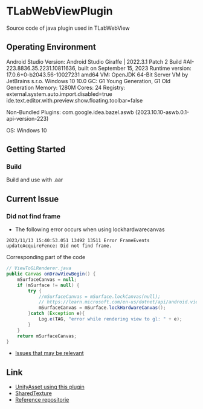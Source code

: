 # TLabWebViewPlugin
Source code of java plugin used in TLabWebView

## Operating Environment
Android Studio Version:
 Android Studio Giraffe | 2022.3.1 Patch 2
 Build #AI-223.8836.35.2231.10811636, built on September 15, 2023
 Runtime version: 17.0.6+0-b2043.56-10027231 amd64
 VM: OpenJDK 64-Bit Server VM by JetBrains s.r.o.
 Windows 10 10.0
 GC: G1 Young Generation, G1 Old Generation
 Memory: 1280M
 Cores: 24
 Registry:
 external.system.auto.import.disabled=true
 ide.text.editor.with.preview.show.floating.toolbar=false

Non-Bundled Plugins:
com.google.idea.bazel.aswb (2023.10.10-aswb.0.1-api-version-223)

OS: Windows 10  

## Getting Started
### Build
Build and use with .aar

## Current Issue
### Did not find frame
- The following error occurs when using lockhardwarecanvas
```
2023/11/13 15:40:53.051 13492 13511 Error FrameEvents updateAcquireFence: Did not find frame.
```
Corresponding part of the code
```java
// ViewToGLRenderer.java
public Canvas onDrawViewBegin() {
    mSurfaceCanvas = null;
    if (mSurface != null) {
        try {
            //mSurfaceCanvas = mSurface.lockCanvas(null);
            // https://learn.microsoft.com/en-us/dotnet/api/android.views.surface.lockhardwarecanvas?view=xamarin-android-sdk-13
            mSurfaceCanvas = mSurface.lockHardwareCanvas();
        }catch (Exception e){
            Log.e(TAG, "error while rendering view to gl: " + e);
        }
    }
    return mSurfaceCanvas;
}
```
- [Issues that may be relevant](https://github.com/flutter/flutter/issues/104268)

## Link
- [UnityAsset using this plugin](https://github.com/TLabAltoh/TLabWebView)
- [SharedTexture](https://github.com/keith2018/SharedTexture)
- [Reference repositorie](https://bitbucket.org/HoshiyamaTakaaki/pixelreadstest/src/master/)
